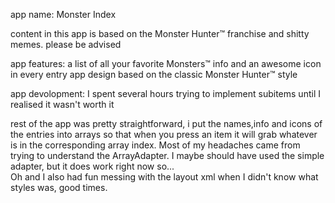 app name: Monster Index 

content in this app is based on the Monster Hunter™ franchise and shitty memes. please be advised

app features:
a list of all your favorite Monsters™
info and an awesome icon in every entry
app design based on the classic Monster Hunter™ style

app devolopment: 
I spent several hours trying to implement subitems until I realised it wasn't worth it

rest of the app was pretty straightforward, i put the names,info and icons of the entries into arrays so that when you press an item it will grab whatever is in the corresponding array index. Most of my headaches came from trying to understand the ArrayAdapter. I maybe should have used the simple adapter, but it does work right now so...  
Oh and I also had fun messing with the layout xml when I didn't know what styles was, good times. 
